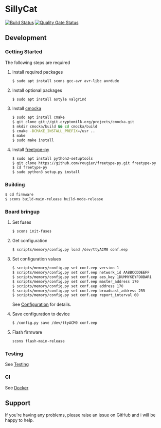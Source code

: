 SillyCat
========

[![Build Status](https://travis-ci.com/Andreasdahlberg/sillycat.svg?branch=master)](https://travis-ci.com/Andreasdahlberg/sillycat)
[![Quality Gate Status](https://sonarcloud.io/api/project_badges/measure?project=Andreasdahlberg_sillycat&metric=alert_status)](https://sonarcloud.io/dashboard?id=Andreasdahlberg_sillycat)

## Development

### Getting Started
The following steps are required

1. Install required packages
    ```bash
    $ sudo apt install scons gcc-avr avr-libc avrdude
    ```

1. Install optional packages
    ```bash
    $ sudo apt install astyle valgrind
    ```

1. Install [cmocka](https://cmocka.org/)
    ```bash
    $ sudo apt install cmake
    $ git clone git://git.cryptomilk.org/projects/cmocka.git
    $ mkdir cmocka/build && cd cmocka/build
    $ cmake -DCMAKE_INSTALL_PREFIX=/usr ..
    $ make
    $ sudo make install
    ```

1. Install [freetype-py](https://pypi.org/project/freetype-py/)
    ```bash
    $ sudo apt install python3-setuptools
    $ git clone https://github.com/rougier/freetype-py.git freetype-py
    $ cd freetype-py
    $ sudo python3 setup.py install
    ```

### Building
```bash
$ cd firmware
$ scons build-main-release build-node-release
```

### Board bringup
1. Set fuses
    ```bash
    $ scons init-fuses
    ```

1. Get configuration
    ```bash
    $ scripts/memory/config.py load /dev/ttyACM0 conf.eep
    ```

1. Set configuration values
    ```bash
    $ scripts/memory/config.py set conf.eep version 1
    $ scripts/memory/config.py set conf.eep network_id AABBCCDDEEFF
    $ scripts/memory/config.py set conf.eep aes_key 1DUMMYKEYFOOBAR1
    $ scripts/memory/config.py set conf.eep master_address 170
    $ scripts/memory/config.py set conf.eep address 170
    $ scripts/memory/config.py set conf.eep broadcast_address 255
    $ scripts/memory/config.py set conf.eep report_interval 60
    ```
    
    See [Configuration](scripts/memory/README.md#config) for details.

1. Save configuration to device
    ```bash
    $ /config.py save /dev/ttyACM0 conf.eep
    ```

1. Flash firmware
    ```bash
    scons flash-main-release
    ```   

### Testing
See [Testing](firmware/tests/README.md)

### CI
See [Docker](docker/README.md)

## Support
If you're having any problems, please raise an issue on GitHub and i will be happy to help.
